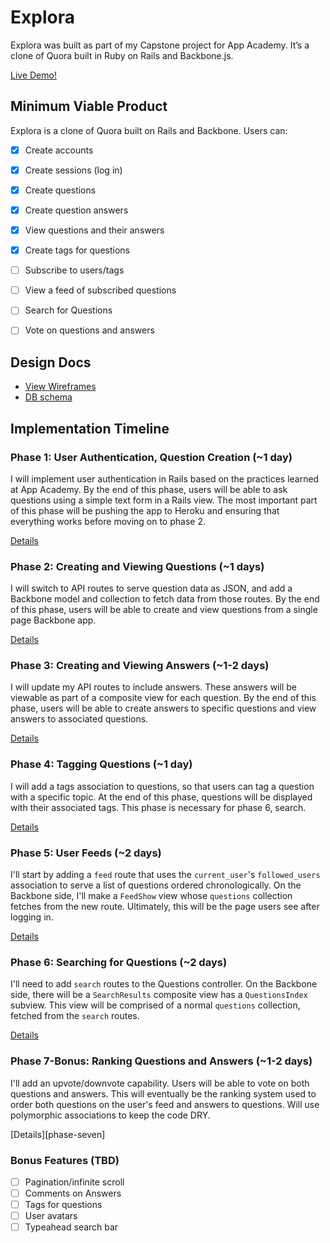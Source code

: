 # Explora
Explora was built as part of my Capstone project for App Academy. It’s a clone of Quora built in Ruby on Rails and Backbone.js.

[Live Demo!](explora.ninja)
## Minimum Viable Product
Explora is a clone of Quora built on Rails and Backbone. Users can:

<!-- This is a Markdown checklist. Use it to keep track of your progress! -->

- [x] Create accounts
- [x] Create sessions (log in)
- [x] Create questions
- [x] Create question answers
- [x] View questions and their answers
- [x] Create tags for questions
- [ ] Subscribe to users/tags
- [ ] View a feed of subscribed questions
- [ ] Search for Questions
- [ ] Vote on questions and answers


## Design Docs
* [View Wireframes][views]
* [DB schema][schema]

[views]: ./docs/views.md
[schema]: ./docs/schema.md

## Implementation Timeline

### Phase 1: User Authentication, Question Creation (~1 day)
I will implement user authentication in Rails based on the practices learned at
App Academy. By the end of this phase, users will be able to ask questions using
a simple text form in a Rails view. The most important part of this phase will
be pushing the app to Heroku and ensuring that everything works before moving on
to phase 2.

[Details][phase-one]

### Phase 2: Creating and Viewing Questions (~1 days)
I will switch to API routes to serve question data as JSON, and add a Backbone
model and collection to fetch data from those routes. By the end of this
phase, users will be able to create and view questions from a single page
Backbone app.

[Details][phase-two]

### Phase 3: Creating and Viewing Answers (~1-2 days)
I will update my API routes to include answers. These answers will be viewable
as part of a composite view for each question. By the end of this phase, users
will be able to create answers to specific questions and view answers to
associated questions.

[Details][phase-three]

### Phase 4: Tagging Questions (~1 day)
I will add a tags association to questions, so that users can tag a question with
a specific topic. At the end of this phase, questions will be displayed with their
associated tags. This phase is necessary for phase 6, search.

[Details][phase-four]

### Phase 5: User Feeds (~2 days)
I'll start by adding a `feed` route that uses the `current_user`'s
`followed_users` association to serve a list of questions ordered
chronologically. On the Backbone side, I'll make a `FeedShow` view whose `questions`
collection fetches from the new route. Ultimately, this will be the page users
see after logging in.

[Details][phase-five]

### Phase 6: Searching for Questions (~2 days)
I'll need to add `search` routes to the Questions controller. On the
Backbone side, there will be a `SearchResults` composite view has a
`QuestionsIndex` subview. This view will be comprised of a normal `questions`
collection, fetched from the `search` routes.

[Details][phase-six]

### Phase 7-Bonus: Ranking Questions and Answers (~1-2 days)
I'll add an upvote/downvote capability. Users will be able to vote on both
questions and answers. This will eventually be the ranking system used to order
both questions on the user's feed and answers to questions.
Will use polymorphic associations to keep the code DRY.

[Details][phase-seven]

### Bonus Features (TBD)
- [ ] Pagination/infinite scroll
- [ ] Comments on Answers
- [ ] Tags for questions
- [ ] User avatars
- [ ] Typeahead search bar

[phase-one]: ./docs/phases/phase1.md
[phase-two]: ./docs/phases/phase2.md
[phase-three]: ./docs/phases/phase3.md
[phase-four]: ./docs/phases/phase4.md
[phase-five]: ./docs/phases/phase5.md
[phase-six]: ./docs/phases/phase6.md
